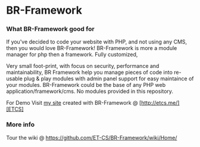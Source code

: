 BR-Framework
============

### What BR-Framework good for
If you've decided to code your website with PHP, and not using any CMS,
then you would love BR-Framework!
BR-Framework is more a module manager for php then a framework. Fully customized, 

Very small foot-print, with focus on security, performance and maintainability, 
BR Framework help you manage pieces of code into re-usable plug & play modules with admin panel support for easy maintaince of your modules.
BR-Framework could be the base of any PHP web application/framework/cms.
No modules provided in this repository.

For Demo Visit [my site][ETCS] created with BR-Framework @ [http://etcs.me/][ETCS]

### More info
Tour the wiki @ https://github.com/ET-CS/BR-Framework/wiki/Home/


[ETCS]: http://www.etcs.me